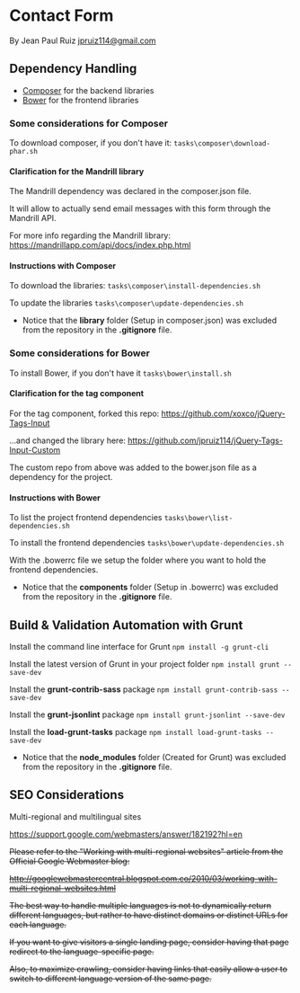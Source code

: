 # Contact Form

By Jean Paul Ruiz <jpruiz114@gmail.com>

## Dependency Handling

* [Composer](https://getcomposer.org/) for the backend libraries
* [Bower](http://bower.io/) for the frontend libraries

### Some considerations for Composer

To download composer, if you don't have it:
`tasks\composer\download-phar.sh`

#### Clarification for the Mandrill library

The Mandrill dependency was declared in the composer.json file.

It will allow to actually send email messages with this form through the Mandrill API.

For more info regarding the Mandrill library:
https://mandrillapp.com/api/docs/index.php.html

#### Instructions with Composer

To download the libraries:
`tasks\composer\install-dependencies.sh`

To update the libraries
`tasks\composer\update-dependencies.sh`

* Notice that the **library** folder (Setup in composer.json) was excluded from the repository in the **.gitignore** file.

### Some considerations for Bower

To install Bower, if you don't have it
`tasks\bower\install.sh`

#### Clarification for the tag component

For the tag component, forked this repo:
https://github.com/xoxco/jQuery-Tags-Input

...and changed the library here:
https://github.com/jpruiz114/jQuery-Tags-Input-Custom

The custom repo from above was added to the bower.json file as a dependency for the project.

#### Instructions with Bower

To list the project frontend dependencies
`tasks\bower\list-dependencies.sh`

To install the frontend dependencies
`tasks\bower\update-dependencies.sh`

With the .bowerrc file we setup the folder where you want to hold the frontend dependencies.

* Notice that the **components** folder (Setup in .bowerrc) was excluded from the repository in the **.gitignore** file.

## Build & Validation Automation with Grunt

Install the command line interface for Grunt
`npm install -g grunt-cli`

Install the latest version of Grunt in your project folder
`npm install grunt --save-dev`

Install the **grunt-contrib-sass** package
`npm install grunt-contrib-sass --save-dev`

Install the **grunt-jsonlint** package
`npm install grunt-jsonlint --save-dev`

Install the **load-grunt-tasks** package
`npm install load-grunt-tasks --save-dev`

* Notice that the **node_modules** folder (Created for Grunt) was excluded from the repository in the **.gitignore** file.

## SEO Considerations

Multi-regional and multilingual sites

https://support.google.com/webmasters/answer/182192?hl=en

~~Please refer to the "Working with multi-regional websites" article from the Official Google Webmaster blog:~~

~~http://googlewebmastercentral.blogspot.com.co/2010/03/working-with-multi-regional-websites.html~~

~~The best way to handle multiple languages is not to dynamically return different languages, but rather to have distinct domains or distinct URLs for each language.~~

~~If you want to give visitors a single landing page, consider having that page redirect to the language-specific page.~~

~~Also, to maximize crawling, consider having links that easily allow a user to switch to different language version of the same page.~~

